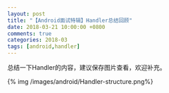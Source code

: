 ```yaml
---
layout: post
title: "【Android面试特辑】Handler总结回顾"
date: 2018-03-21 10:00:00 +0800
comments: true
categories: 2018-03
tags: [android,handler]
---
```

总结一下Handler的内容，建议保存图片查看，欢迎补充。<!--more-->

{% img /images/android/Handler-structure.png%}

